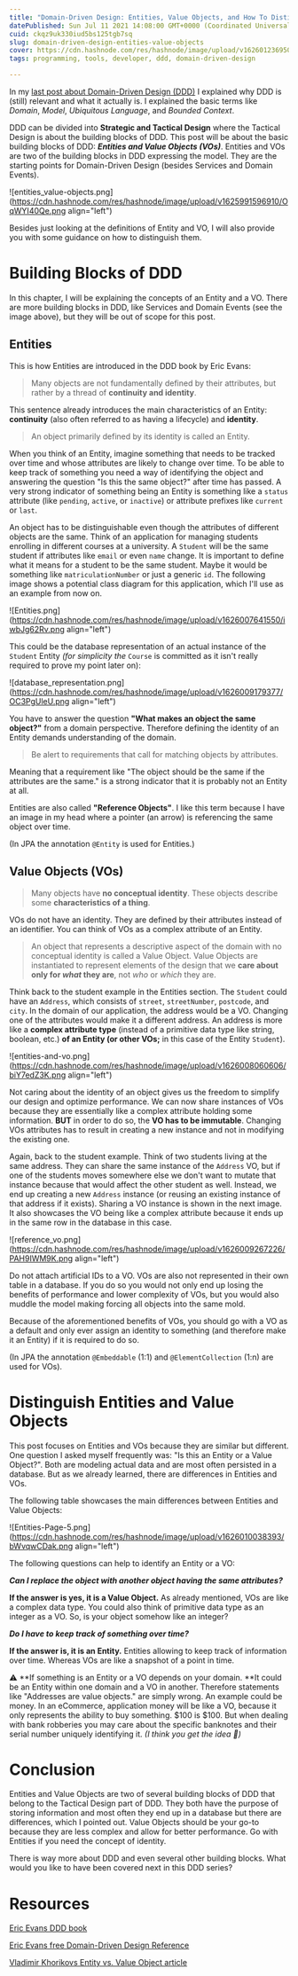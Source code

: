 ```yaml
---
title: "Domain-Driven Design: Entities, Value Objects, and How To Distinguish Them"
datePublished: Sun Jul 11 2021 14:08:00 GMT+0000 (Coordinated Universal Time)
cuid: ckqz9uk330iud5bs125tgb7sq
slug: domain-driven-design-entities-value-objects
cover: https://cdn.hashnode.com/res/hashnode/image/upload/v1626012369505/o7xRDYZVe.png
tags: programming, tools, developer, ddd, domain-driven-design

---
```


In my [last post about Domain-Driven Design (DDD)](https://blog.jannikwempe.com/domain-driven-design-introduction) I explained why DDD is (still) relevant and what it actually is. I explained the basic terms like *Domain*, *Model*, *Ubiquitous Language*, and *Bounded Context*.

DDD can be divided into **Strategic and Tactical Design** where the Tactical Design is about the building blocks of DDD. This post will be about the basic building blocks of DDD: ***Entities and Value Objects (VOs)***. Entities and VOs are two of the building blocks in DDD expressing the model. They are the starting points for Domain-Driven Design (besides Services and Domain Events).

![entities_value-objects.png](https://cdn.hashnode.com/res/hashnode/image/upload/v1625991596910/OqWYI40Qe.png align="left")

Besides just looking at the definitions of Entity and VO, I will also provide you with some guidance on how to distinguish them.

# Building Blocks of DDD

In this chapter, I will be explaining the concepts of an Entity and a VO. There are more building blocks in DDD, like Services and Domain Events (see the image above), but they will be out of scope for this post.

## Entities

This is how Entities are introduced in the DDD book by Eric Evans:

> Many objects are not fundamentally defined by their attributes, but rather by a thread of **continuity and identity**.

This sentence already introduces the main characteristics of an Entity: **continuity** (also often referred to as having a lifecycle) and **identity**.

> An object primarily defined by its identity is called an Entity.

When you think of an Entity, imagine something that needs to be tracked over time and whose attributes are likely to change over time. To be able to keep track of something you need a way of identifying the object and answering the question "Is this the same object?" after time has passed. A very strong indicator of something being an Entity is something like a `status` attribute (like `pending`, `active`, or `inactive`) or attribute prefixes like `current` or `last`.

An object has to be distinguishable even though the attributes of different objects are the same. Think of an application for managing students enrolling in different courses at a university. A `Student` will be the same student if attributes like `email` or even `name` change. It is important to define what it means for a student to be the same student. Maybe it would be something like `matriculationNumber` or just a generic `id`. The following image shows a potential class diagram for this application, which I'll use as an example from now on.

![Entities.png](https://cdn.hashnode.com/res/hashnode/image/upload/v1626007641550/iwbJg62Rv.png align="left")

This could be the database representation of an actual instance of the `Student` Entity *(for simplicity the* `Course` is committed as it isn't really required to prove my point later on):

![database_representation.png](https://cdn.hashnode.com/res/hashnode/image/upload/v1626009179377/OC3PgUleU.png align="left")

You have to answer the question **"What makes an object the same object?"** from a domain perspective. Therefore defining the identity of an Entity demands understanding of the domain.

> Be alert to requirements that call for matching objects by attributes.

Meaning that a requirement like "The object should be the same if the attributes are the same." is a strong indicator that it is probably not an Entity at all.

Entities are also called **"Reference Objects"**. I like this term because I have an image in my head where a pointer (an arrow) is referencing the same object over time.

(In JPA the annotation `@Entity` is used for Entities.)

## Value Objects (VOs)

> Many objects have **no conceptual identity**. These objects describe some **characteristics of a thing**.

VOs do not have an identity. They are defined by their attributes instead of an identifier. You can think of VOs as a complex attribute of an Entity.

> An object that represents a descriptive aspect of the domain with no conceptual identity is called a Value Object. Value Objects are instantiated to represent elements of the design that we **care about only for *what* they are**, not *who* or *which* they are.

Think back to the student example in the Entities section. The `Student` could have an `Address`, which consists of `street`, `streetNumber`, `postcode`, and `city`. In the domain of our application, the address would be a VO. Changing one of the attributes would make it a different address. An address is more like a **complex attribute type** (instead of a primitive data type like string, boolean, etc.) **of an Entity (or other VOs;** in this case of the Entity `Student`).

![entities-and-vo.png](https://cdn.hashnode.com/res/hashnode/image/upload/v1626008060606/biY7edZ3K.png align="left")

Not caring about the identity of an object gives us the freedom to simplify our design and optimize performance. We can now share instances of VOs because they are essentially like a complex attribute holding some information. **BUT** in order to do so, the **VO has to be immutable**. Changing VOs attributes has to result in creating a new instance and not in modifying the existing one.

Again, back to the student example. Think of two students living at the same address. They can share the same instance of the `Address` VO, but if one of the students moves somewhere else we don't want to mutate that instance because that would affect the other student as well. Instead, we end up creating a new `Address` instance (or reusing an existing instance of that address if it exists). Sharing a VO instance is shown in the next image. It also showcases the VO being like a complex attribute because it ends up in the same row in the database in this case.

![reference_vo.png](https://cdn.hashnode.com/res/hashnode/image/upload/v1626009267226/PAH9IWM9K.png align="left")

Do not attach artificial IDs to a VO. VOs are also not represented in their own table in a database. If you do so you would not only end up losing the benefits of performance and lower complexity of VOs, but you would also muddle the model making forcing all objects into the same mold.

Because of the aforementioned benefits of VOs, you should go with a VO as a default and only ever assign an identity to something (and therefore make it an Entity) if it is required to do so.

(In JPA the annotation `@Embeddable` (1:1) and `@ElementCollection` (1:n) are used for VOs).

# Distinguish Entities and Value Objects

This post focuses on Entities and VOs because they are similar but different. One question I asked myself frequently was: "Is this an Entity or a Value Object?". Both are modeling actual data and are most often persisted in a database. But as we already learned, there are differences in Entities and VOs.

The following table showcases the main differences between Entities and Value Objects:

![Entities-Page-5.png](https://cdn.hashnode.com/res/hashnode/image/upload/v1626010038393/bWvqwCDak.png align="left")

The following questions can help to identify an Entity or a VO:

***Can I replace the object with another object having the same attributes?***

**If the answer is yes, it is a Value Object.** As already mentioned, VOs are like a complex data type. You could also think of primitive data type as an integer as a VO. So, is your object somehow like an integer?

***Do I have to keep track of something over time?***

**If the answer is, it is an Entity.** Entities allowing to keep track of information over time. Whereas VOs are like a snapshot of a point in time.

⚠️ \*\*If something is an Entity or a VO depends on your domain. \*\*It could be an Entity within one domain and a VO in another. Therefore statements like "Addresses are value objects." are simply wrong. An example could be money. In an eCommerce, application money will be like a VO, because it only represents the ability to buy something. $100 is $100. But when dealing with bank robberies you may care about the specific banknotes and their serial number uniquely identifying it. *(I think you get the idea 🤪)*

# Conclusion

Entities and Value Objects are two of several building blocks of DDD that belong to the Tactical Design part of DDD. They both have the purpose of storing information and most often they end up in a database but there are differences, which I pointed out. Value Objects should be your go-to because they are less complex and allow for better performance. Go with Entities if you need the concept of identity.

There is way more about DDD and even several other building blocks. What would you like to have been covered next in this DDD series?

# Resources

[Eric Evans DDD book](https://www.amazon.com/Domain-Driven-Design-Tackling-Complexity-Software/dp/0321125215/)

[Eric Evans free Domain-Driven Design Reference](https://www.domainlanguage.com/wp-content/uploads/2016/05/DDD_Reference_2015-03.pdf)

[Vladimir Khorikovs Entity vs. Value Object article](https://enterprisecraftsmanship.com/posts/entity-vs-value-object-the-ultimate-list-of-differences/)